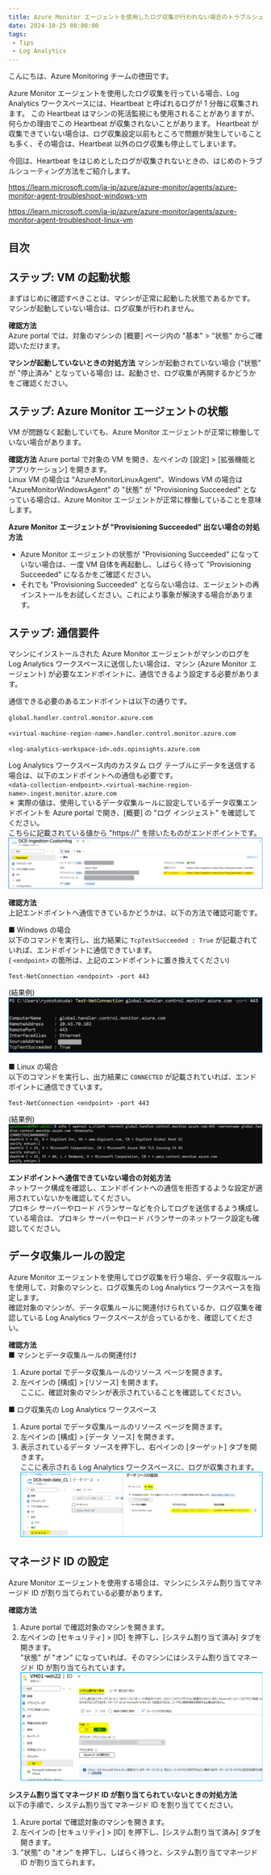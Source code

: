 ```yaml
---
title: Azure Monitor エージェントを使用したログ収集が行われない場合のトラブルシューティングについて
date: 2024-10-25 00:00:00
tags:
 - Tips
 - Log Analytics
---
```


こんにちは、Azure Monitoring チームの徳田です。

Azure Monitor エージェントを使用したログ収集を行っている場合、Log Analytics ワークスペースには、Heartbeat と呼ばれるログが 1 分毎に収集されます。
この Heartbeat はマシンの死活監視にも使用されることがありますが、何らかの理由でこの Heartbeat が収集されないことがあります。
Heartbeat が収集できていない場合は、ログ収集設定以前もところで問題が発生していることも多く、その場合は、Heartbeat 以外のログ収集も停止してしまいます。

今回は、Heartbeat をはじめとしたログが収集されないときの、はじめのトラブルシューティング方法をご紹介します。

https://learn.microsoft.com/ja-jp/azure/azure-monitor/agents/azure-monitor-agent-troubleshoot-windows-vm

https://learn.microsoft.com/ja-jp/azure/azure-monitor/agents/azure-monitor-agent-troubleshoot-linux-vm


## 目次


## ステップ: VM の起動状態
まずはじめに確認すべきことは、マシンが正常に起動した状態であるかです。
マシンが起動していない場合は、ログ収集が行われません。  

**確認方法**   
Azure portal では、対象のマシンの [概要] ページ内の "基本" > "状態" からご確認いただけます。

**マシンが起動していないときの対処方法**
マシンが起動されていない場合 ("状態" が "停止済み" となっている場合) は、起動させ、ログ収集が再開するかどうかをご確認ください。

## ステップ: Azure Monitor エージェントの状態
VM が問題なく起動していても、Azure Monitor エージェントが正常に稼働していない場合があります。  

**確認方法**
Azure portal で対象の VM を開き、左ペインの [設定] > [拡張機能とアプリケーション] を開きます。   
Linux VM の場合は "AzureMonitorLinuxAgent"、Windows VM の場合は "AzureMonitorWindowsAgent" の "状態" が "Provisioning Succeeded" となっている場合は、Azure Monitor エージェントが正常に稼働していることを意味します。

**Azure Monitor エージェントが "Provisioning Succeeded" 出ない場合の対処方法**
- Azure Monitor エージェントの状態が "Provisioning Succeeded" になっていない場合は、一度 VM 自体を再起動し、しばらく待って "Provisioning Succeeded" になるかをご確認ください。  
- それでも "Provisioning Succeeded" とならない場合は、エージェントの再インストールをお試しください。これにより事象が解決する場合があります。

## ステップ: 通信要件
マシンにインストールされた Azure Monitor エージェントがマシンのログを Log Analytics ワークスペースに送信したい場合は、マシン (Azure Monitor エージェント) が必要なエンドポイントに、通信できるよう設定する必要があります。  

通信できる必要のあるエンドポイントは以下の通りです。  

`global.handler.control.monitor.azure.com`  

`<virtual-machine-region-name>.handler.control.monitor.azure.com` 

`<log-analytics-workspace-id>.ods.opinsights.azure.com`  

Log Analytics ワークスペース内のカスタム ログ テーブルにデータを送信する場合は、以下のエンドポイントへの通信も必要です。  
`<data-collection-endpoint>.<virtual-machine-region-name>.ingest.monitor.azure.com`  
＊ 実際の値は、使用しているデータ収集ルールに設定しているデータ収集エンドポイントを Azure portal で開き、[概要] の "ログ インジェスト" を確認してください。  
   こちらに記載されている値から "https://" を除いたものがエンドポイントです。  
   ![](./TroubleshootingAMALogIngestion/dce-logingest.png)

**確認方法**   
上記エンドポイントへ通信できているかどうかは、以下の方法で確認可能です。  

■ Windows の場合  
以下のコマンドを実行し、出力結果に `TcpTestSucceeded : True` が記載されていれば、エンドポイントに通信できています。  
( `<endpoint>` の箇所は、上記のエンドポイントに置き換えてください)
```
Test-NetConnection <endpoint> -port 443
```  
(結果例)  
![](./TroubleshootingAMALogIngestion/result-tnc.png)

■ Linux の場合  
以下のコマンドを実行し、出力結果に `CONNECTED` が記載されていれば、エンドポイントに通信できています。  

```
Test-NetConnection <endpoint> -port 443
```  
(結果例)  
![](./TroubleshootingAMALogIngestion/result-echo.png)

**エンドポイントへ通信できていない場合の対処方法**  
ネットワーク構成を確認し、エンドポイントへの通信を拒否するような設定が適用されていないかを確認してください。  
プロキシ サーバーやロード バランサーなどを介してログを送信するよう構成している場合は、プロキシ サーバーやロード バランサーのネットワーク設定も確認してください。


## データ収集ルールの設定
Azure Monitor エージェントを使用してログ収集を行う場合、データ収取ルールを使用して、対象のマシンと、ログ収集先の Log Analytics ワークスペースを指定します。  
確認対象のマシンが、データ収集ルールに関連付けられているか、ログ収集を確認している Log Analytics ワークスペースが合っているかを、確認してください。

**確認方法**  
■ マシンとデータ収集ルールの関連付け 
1. Azure portal でデータ収集ルールのリソース ページを開きます。  
2. 左ペインの [構成] > [リソース] を開きます。  
   ここに、確認対象のマシンが表示されていることを確認してください。

■ ログ収集先の Log Analytics ワークスペース  
1. Azure portal でデータ収集ルールのリソース ページを開きます。  
2. 左ペインの [構成] > [データ ソース] を開きます。  
3. 表示されているデータ ソースを押下し、右ペインの [ターゲット] タブを開きます。  
   ここに表示される Log Analytics ワークスペースに、ログが収集されます。  
   ![](./TroubleshootingAMALogIngestion/check-dcr-target.png)


## マネージド ID の設定
Azure Monitor エージェントを使用する場合は、マシンにシステム割り当てマネージド ID が割り当てられている必要があります。  

**確認方法** 
1. Azure portal で確認対象のマシンを開きます。  
2. 左ペインの [セキュリティ] > [ID] を押下し、[システム割り当て済み] タブを開きます。  
   "状態" が "オン" になっていれば、そのマシンにはシステム割り当てマネージド ID が割り当てられています。  
   ![](./TroubleshootingAMALogIngestion/check-systemassignedId.png)

**システム割り当てマネージド ID が割り当てられていないときの対処方法**  
以下の手順で、システム割り当てマネージド ID を割り当ててください。  
1. Azure portal で確認対象のマシンを開きます。  
2. 左ペインの [セキュリティ] > [ID] を押下し、[システム割り当て済み] タブを開きます。  
3. "状態" の "オン" を押下し、しばらく待つと、システム割り当てマネージド ID が割り当てられます。